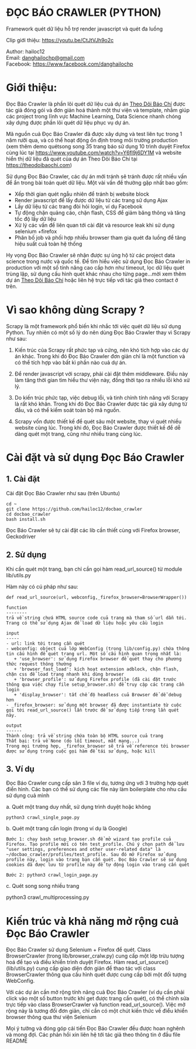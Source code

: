 # ĐỌC BÁO CRAWLER (PYTHON) 
Framework quét dữ liệu hỗ trợ render javascript và quét đa luồng  

Clip giới thiệu: https://youtu.be/CtJtVJh9o2c 

Author: hailoc12  
Email: danghailochp@gmail.com  
Facebook: https://www.facebook.com/danghailochp

# Giới thiệu:  
Đọc Báo Crawler là phần lõi quét dữ liệu cuả dự án [Theo Dõi Báo Chí](https://github.com/hailoc12/docbao) được tác giả đóng gói và đơn giản hoá thành một thư viện và template, nhằm giúp các project trong lĩnh vực Machine Learning, Data Science nhanh chóng xây dựng được phần lõi quét dữ liệu phục vụ dự án.  

Mã nguồn cuả Đọc Báo Crawler đã được xây dựng và test liên tục trong 1 năm rưỡi qua, và có thể hoạt động ổn định trong môi trường production (xem thêm demo quétsong song 35 trang báo sử dụng 10 trình duyệt Firefox cùng lúc tại https://www.youtube.com/watch?v=Y6fl9j6DY1M và website hiển thị dữ liệu đã quét của dự án Theo Dõi Báo Chí tại https://theodoibaochi.com)   

Sử dụng Đọc Báo Crawler, các dự án mới tránh sẽ tránh được rất nhiều vấn để ẩn trong bài toán quét dữ liệu. Một vài vấn đề thường gặp nhất bao gồm:  
- Xếp thời gian quét ngẫu nhiên để tránh bị website block  
- Render javascript để lấy được dữ liệu từ các trang sử dụng Ajax  
- Lấy dữ liệu từ các trang đòi hỏi login, ví dụ Facebook  
- Tự động chặn quảng cáo, chặn flash, CSS để giảm băng thông và tăng tốc độ lấy dữ liệu  
- Xử lý các vấn đề liên quan tới cài đặt và resource leak khi sử dụng selenium +firefox  
- Phân bố job và phối hợp nhiều browser tham gia quét đa luồng để tăng hiệu suất cuả toàn hệ thống  

Hy vọng Đọc Báo Crawler sẽ nhận được sự ủng hộ từ các project data science trong nước và quốc tế. Để tìm hiểu việc sử dụng Đọc Báo Crawler in production với một số tính năng cao cấp hơn như timeout, lọc dữ liệu quét trùng lặp, sử dụng cấu hình quét khác nhau cho từng page...mời xem thêm dự án [Theo Dõi Báo Chí](https://github.com/hailoc12/docbao) hoặc liên hệ trực tiếp với tác giả theo contact ở trên.  

# Vì sao không dùng Scrapy ?  

Scrapy là một framework phổ biến khi nhắc tới việc quét dữ liệu sử dụng Python. Tuy nhiên có một số lý do nên dùng Đọc Báo Crawler thay vì Scrapy như sau:  

1. Kiến trúc của Scrapy rất phức tạp và cứng, nên khó tích hợp vào các dự án khác. Trong khi đó Đọc Báo Crawler đơn giản chỉ là một function và có thể tích hợp vào bất kì phần nào cuả dự án.  

2. Để render javascript với scrapy, phải cài đặt thêm middleware. Điều này làm tăng thời gian tìm hiểu thư viện này, đồng thời tạo ra nhiều lỗi khó xử lý.  

3. Do kiến trúc phức tạp, việc debug lỗi, và tinh chỉnh tính năng với Scrapy là rất khó khăn. Trong khi đó Đọc Báo Crawler được tác giả xây dựng từ đầu, và có thể kiểm soát toàn bộ mã nguồn.  

4. Scrapy vốn được thiết kế để quét sâu một website, thay vì quét nhiều website cùng lúc. Trong khi đó, Đọc Báo Crawler được thiết kế để dễ dàng quét một trang, cũng như nhiều trang cùng lúc. 

# Cài đặt và sử dụng Đọc Báo Crawler  

## 1. Cài đặt  

Cài đặt Đọc Báo Crawler như sau (trên Ubuntu)  

~~~
cd ~
git clone https://github.com/hailoc12/docbao_crawler  
cd docbao_crawler  
bash install.sh  

~~~  

Đọc Báo Crawler sẽ tự cài đặt các lib cần thiết cùng với Firefox browser, Geckodriver  

## 2. Sử dụng  

Khi cần quét một trang, bạn chỉ cần gọi hàm read_url_source() từ module lib/utils.py  

Hàm này có cú pháp như sau:  

~~~  
def read_url_source(url, webconfig,_firefox_browser=BrowserWrapper())

function 
--------
trả về string chưá HTML source code cuả trang mà tham số url dẫn tới. Trang có thể sử dụng Ajax để load dữ liệu hoặc yêu cầu login  

input
-----
- url: link tới trang cần quét  
- webconfig: object cuả lớp WebConfig (trong lib/config.py) chứa thông tin cấu hình để quét trang url. Một số cấu hình quan trọng nhất là:  
   + 'use_browser': sử dụng Firefox browser để quét thay cho phương thức request thông thường  
   + 'browser_fast_load': kích hoạt extension adblock, chặn flash, chặn css để load trang nhanh khi dùng browser  
   + 'browser_profile': sử dụng Firefox profile (đã cài đặt trước thông qua việc chạy file setup_browser.sh) để truy cập các trang cần login  
   + 'display_browser': tắt chế độ headless cuả Browser để dễ debug hơn    
- _firefox_browser: sử dụng một browser đã được instantiate từ cuộc gọi tới read_url_source() lần trước để sử dụng tiếp trong lần quét này.  

output
------
Thành công: trả về string chứa toàn bộ HTML source cuả trang  
Thất bại: trả về None (do lỗi timeout, mất mạng...)  
Trong mọi trường hợp, _firefox_browser sẽ trả về reference tới browser được sử dụng trong cuộc gọi hàm để tái sử dụng, hoặc kill  
~~~  

## 3. Ví dụ   

Đọc Báo Crawler cung cấp sãn 3 file ví dụ, tương ứng với 3 trường hợp quét điển hình. Các bạn có thể sử dụng các file này làm boilerplate cho nhu cầu sử dụng cuả mình  

a. Quét một trang duy nhất, sử dụng trình duyệt hoặc không  

~~~  
python3 crawl_single_page.py  
~~~  

b. Quét một trang cần login (trong ví dụ là Google)  
~~~  
Bước 1: chạy bash setup_browser.sh để mở wizard tạo profile cuả Firefox. Tạo profile mới có tên test_profile. Chú ý chọn path để lưu "user settings, preferences and other user-related data" là ~/docbao_crawler/profiles/test_profile. Sau đó mở Firefox sử dụng profile này, login vào trang bạn cấn quét. Đọc Báo Crawler sẽ sử dụng cookies đã được lưu từ profile này để tự động login vào trang cấn quét  

Bước 2: python3 crawl_login_page.py  
~~~  
c. Quét song song nhiều trang  

python3 crawl_multiprocessing.py  

# Kiến trúc và khả năng mở rộng cuả Đọc Báo Crawler  
Đọc Báo Crawler sử dụng Selenium + Firefox để quét. Class BrowserCrawler (trong lib/browser_cralw.py) cung cấp một lớp trừu tượng hoá để tạo và điều khiển trình duyệt Firefox. Hàm read_url_source() (lib/utils.py) cung cấp giao diện đơn giản để thao tác với class BrowserCrawler thông qua cấu hình quét được cung cấp bởi một đối tượng WebConfig.  

Với các dự án cần mở rộng tính năng cuả Đọc Báo Crawler (ví dụ cần phải click vào một số button trước khi get được trang cần quét), có thể chỉnh sửa trực tiếp vào class BrowserCrawler và function read_url_source(). Việc mở rộng này là tương đối đơn giản, chỉ cần có một chút kiến thức về điểu khiển browser thông qua thư viện Selenium    

Mọi ý tưởng và đóng góp cải tiến Đọc Báo Crawler đều được hoan nghênh và mong đợi. Các phản hồi xin liên hệ tới tác giả theo thông tin ở đầu file README  



